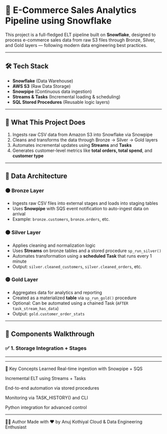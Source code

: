 # 🧊 E-Commerce Sales Analytics Pipeline using Snowflake

This project is a full-fledged ELT pipeline built on **Snowflake**, designed to process e-commerce sales data from raw S3 files through Bronze, Silver, and Gold layers — following modern data engineering best practices.

---

## 🛠️ Tech Stack

- **Snowflake** (Data Warehouse)
- **AWS S3** (Raw Data Storage)
- **Snowpipe** (Continuous data ingestion)
- **Streams & Tasks** (Incremental loading & scheduling)
- **SQL Stored Procedures** (Reusable logic layers)

---

## 🧪 What This Project Does

1. Ingests raw CSV data from Amazon S3 into Snowflake via Snowpipe
2. Cleans and transforms the data through Bronze → Silver → Gold layers
3. Automates incremental updates using **Streams** and **Tasks**
4. Generates customer-level metrics like **total orders, total spend**, and **customer type**

---

## 📂 Data Architecture

### 🟤 Bronze Layer
- Ingests raw CSV files into external stages and loads into staging tables
- Uses **Snowpipe** with SQS event notification to auto-ingest data on arrival
- Example: `bronze.customers`, `bronze.orders`, etc.

### 🟠 Silver Layer
- Applies cleaning and normalization logic
- Uses **Streams** on bronze tables and a stored procedure `sp_run_silver()`
- Automates transformation using a **scheduled Task** that runs every 1 minute
- Output: `silver.cleaned_customers`, `silver.cleaned_orders`, etc.

### 🟡 Gold Layer
- Aggregates data for analytics and reporting
- Created as a materialized **table** via `sp_run_gold()` procedure
- Optional: Can be automated using a chained Task (`AFTER task_stream_has_data`)
- Output: `gold.customer_order_stats`

---

## 🧰 Components Walkthrough

### ✅ 1. Storage Integration + Stages
---

---

🧠 Key Concepts Learned
Real-time ingestion with Snowpipe + SQS

Incremental ELT using Streams + Tasks

End-to-end automation via stored procedures

Monitoring via TASK_HISTORY() and CLI

Python integration for advanced control

---

👨‍💻 Author
Made with ❤️ by Anuj Kothiyal
Cloud & Data Engineering Enthusiast

